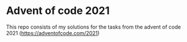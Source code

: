 # Advent of code 2021

This repo consists of my solutions for the tasks from the advent of code 2021 (https://adventofcode.com/2021)
